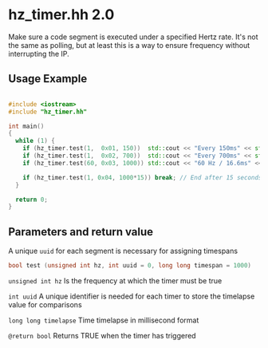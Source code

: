 # hz_timer.hh 2.0
Make sure a code segment is executed under a specified Hertz rate.
It's not the same as polling, but at least this is a way to ensure frequency without interrupting the IP.

## Usage Example

```cpp

#include <iostream>
#include "hz_timer.hh"

int main()
{
  while (1) {
    if (hz_timer.test(1,  0x01, 150))  std::cout << "Every 150ms" << std::endl;
    if (hz_timer.test(1,  0x02, 700))  std::cout << "Every 700ms" << std::endl;
    if (hz_timer.test(60, 0x03, 1000)) std::cout << "60 Hz / 16.6ms" << std::endl;

    if (hz_timer.test(1, 0x04, 1000*15)) break; // End after 15 seconds
  }

  return 0;
}

```

## Parameters and return value
A unique `uuid` for each segment is necessary for assigning timespans
```cpp
bool test (unsigned int hz, int uuid = 0, long long timespan = 1000)
```
`unsigned int hz` Is the frequency at which the timer must be true

`int uuid` A unique identifier is needed for each timer to store the timelapse value for comparisons

`long long timelapse` Time timelapse in millisecond format

`@return bool` Returns TRUE when the timer has triggered
